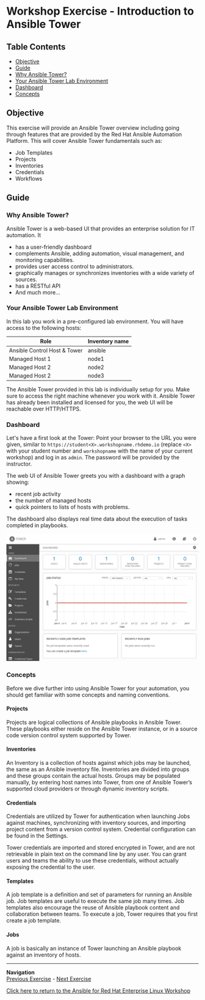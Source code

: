 # Workshop Exercise - Introduction to Ansible Tower


## Table Contents

* [Objective](#objective)
* [Guide](#guide)
* [Why Ansible Tower?](#why-ansible-tower)
* [Your Ansible Tower Lab Environment](#your-ansible-tower-lab-environment)
* [Dashboard](#dashboard)
* [Concepts](#concepts)

## Objective

This exercise will provide an Ansible Tower overview including going through features that are provided by the Red Hat Ansible Automation Platform.  This will cover Ansible Tower fundamentals such as:

* Job Templates
* Projects
* Inventories
* Credentials
* Workflows

## Guide

### Why Ansible Tower?

Ansible Tower is a web-based UI that provides an enterprise solution for IT automation. It

* has a user-friendly dashboard
* complements Ansible, adding automation, visual management, and monitoring capabilities.
* provides user access control to administrators.
* graphically manages or synchronizes inventories with a wide variety of sources.
* has a RESTful API
* And much more...

### Your Ansible Tower Lab Environment

In this lab you work in a pre-configured lab environment. You will have access to the following hosts:

| Role                         | Inventory name |
| -----------------------------| ---------------|
| Ansible Control Host & Tower | ansible        |
| Managed Host 1               | node1          |
| Managed Host 2               | node2          |
| Managed Host 2               | node3          |

The Ansible Tower provided in this lab is individually setup for you. Make sure to access the right machine whenever you work with it. Ansible Tower has already been installed and licensed for you, the web UI will be reachable over HTTP/HTTPS.

### Dashboard

Let's have a first look at the Tower: Point your browser to the URL you were given, similar to `https://student<X>.workshopname.rhdemo.io` (replace `<X>` with your student number and `workshopname` with the name of your current workshop) and log in as `admin`. The password will be provided by the instructor.

The web UI of Ansible Tower greets you with a dashboard with a graph showing:

* recent job activity
* the number of managed hosts
* quick pointers to lists of hosts with problems.

The dashboard also displays real time data about the execution of tasks completed in playbooks.

![Ansible Tower Dashboard](images/dashboard.png)

### Concepts

Before we dive further into using Ansible Tower for your automation, you should get familiar with some concepts and naming conventions.

#### Projects

Projects are logical collections of Ansible playbooks in Ansible Tower. These playbooks either reside on the Ansible Tower instance, or in a source code version control system supported by Tower.

#### Inventories

An Inventory is a collection of hosts against which jobs may be launched, the same as an Ansible inventory file. Inventories are divided into groups and these groups contain the actual hosts. Groups may be populated manually, by entering host names into Tower, from one of Ansible Tower’s supported cloud providers or through dynamic inventory scripts.

#### Credentials

Credentials are utilized by Tower for authentication when launching Jobs against machines, synchronizing with inventory sources, and importing project content from a version control system. Credential configuration can be found in the Settings.

Tower credentials are imported and stored encrypted in Tower, and are not retrievable in plain text on the command line by any user. You can grant users and teams the ability to use these credentials, without actually exposing the credential to the user.

#### Templates

A job template is a definition and set of parameters for running an Ansible job. Job templates are useful to execute the same job many times. Job templates also encourage the reuse of Ansible playbook content and collaboration between teams. To execute a job, Tower requires that you first create a job template.

#### Jobs

A job is basically an instance of Tower launching an Ansible playbook against an inventory of hosts.

---
**Navigation**
<br>
[Previous Exercise](../1.7-role) - [Next Exercise](../2.2-cred)

[Click here to return to the Ansible for Red Hat Enterprise Linux Workshop](../README.md#section-2---ansible-tower-exercises)
